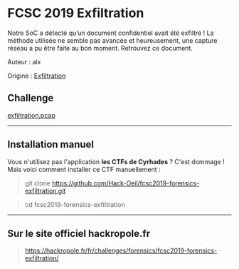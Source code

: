 # FCSC 2019 Exfiltration

Notre SoC a détecté qu’un document confidentiel avait été exfiltré ! La méthode utilisée ne semble pas avancée et heureusement, une capture réseau a pu être faite au bon moment. Retrouvez ce document.


Auteur : alx

Origine : [Exfiltration](https://hackropole.fr/fr/challenges/forensics/fcsc2019-forensics-exfiltration/)


## Challenge
[exfiltration.pcap](exfiltration.pcap)



-----------

## Installation manuel
Vous n'utilisez pas l'application **les CTFs de Cyrhades** ? C'est dommage !
Mais voici comment installer ce CTF manuellement :

> git clone https://github.com/Hack-Oeil/fcsc2019-forensics-exfiltration.git

> cd fcsc2019-forensics-exfiltration


-----------

## Sur le site officiel hackropole.fr
> https://hackropole.fr/fr/challenges/forensics/fcsc2019-forensics-exfiltration/